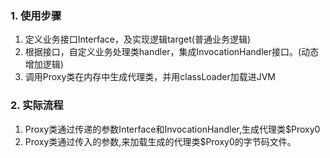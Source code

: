 ### 1. 使用步骤
1. 定义业务接口Interface，及实现逻辑target(普通业务逻辑)
2. 根据接口，自定义业务处理类handler，集成InvocationHandler接口。(动态增加逻辑)
3. 调用Proxy类在内存中生成代理类，并用classLoader加载进JVM

### 2. 实际流程
1. Proxy类通过传递的参数Interface和InvocationHandler,生成代理类$Proxy0
2. Proxy类通过传入的参数,来加载生成的代理类$Proxy0的字节码文件。